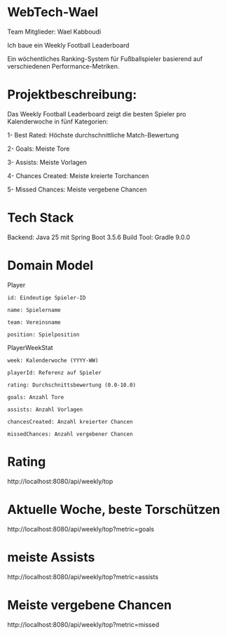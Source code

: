 # WebTech-Wael
Team Mitglieder: Wael Kabboudi

Ich baue ein Weekly Football Leaderboard

Ein wöchentliches Ranking-System für Fußballspieler basierend auf verschiedenen Performance-Metriken.

# Projektbeschreibung:
Das Weekly Football Leaderboard zeigt die besten Spieler pro Kalenderwoche in fünf Kategorien:

   1- Best Rated: Höchste durchschnittliche Match-Bewertung

   2- Goals: Meiste Tore

   3- Assists: Meiste Vorlagen

   4- Chances Created: Meiste kreierte Torchancen

   5- Missed Chances: Meiste vergebene Chancen

# Tech Stack
Backend: Java 25 mit Spring Boot 3.5.6
Build Tool: Gradle 9.0.0

# Domain Model
 Player

    id: Eindeutige Spieler-ID

    name: Spielername

    team: Vereinsname

    position: Spielposition

 PlayerWeekStat

    week: Kalenderwoche (YYYY-WW)

    playerId: Referenz auf Spieler

    rating: Durchschnittsbewertung (0.0-10.0)

    goals: Anzahl Tore

    assists: Anzahl Vorlagen

    chancesCreated: Anzahl kreierter Chancen

    missedChances: Anzahl vergebener Chancen


# Rating
http://localhost:8080/api/weekly/top
# Aktuelle Woche, beste Torschützen
http://localhost:8080/api/weekly/top?metric=goals

#  meiste Assists
http://localhost:8080/api/weekly/top?metric=assists

# Meiste vergebene Chancen
http://localhost:8080/api/weekly/top?metric=missed



